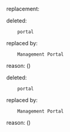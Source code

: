 replacement:

deleted:

		portal

replaced by:

		Management Portal

reason: ()

deleted:

		portal

replaced by:

		Management Portal

reason: ()

